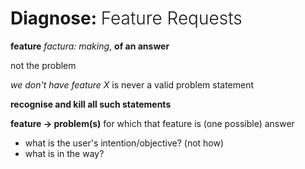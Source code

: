 # Diagnose: <span style="font-weight: 300">Feature Requests</span>

**feature** _factura: making_, **of an answer**

not the problem

_we don't have feature X_ is never a valid problem statement

**recognise and kill all such statements**

**feature &rightarrow; problem(s)** for which that feature is (one possible) answer

- what is the user's intention/objective? (not how)
- what is in the way?